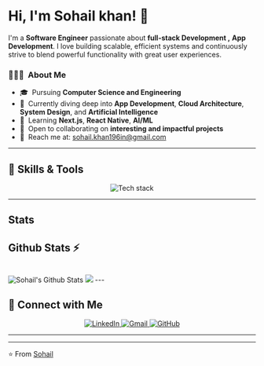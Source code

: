 # Hi, I'm Sohail khan! 👋  

I'm a **Software Engineer** passionate about **full-stack Development ,** **App Development**. I love building scalable, efficient systems and continuously strive to blend powerful functionality with great user experiences.

<h3> 👨🏻‍💻 &nbsp;About Me</h3>

- 🎓 &nbsp;Pursuing **Computer Science and Engineering**  
- 🌱 &nbsp;Currently diving deep into **App Development**, **Cloud Architecture**, **System Design**, and **Artificial Intelligence**  
- 🧠 &nbsp;Learning **Next.js**, **React Native**, **AI/ML**  
- 🤝 &nbsp;Open to collaborating on **interesting and impactful projects**  
- 📨 &nbsp;Reach me at: [sohail.khan196in@gmail.com](mailto:sohail.khan196in@gmail.com)  

---

## 🚀 Skills & Tools
<p align="center">
  <img src="https://skillicons.dev/icons?i=next,kotlin,js,ts,androidstudio,c,cpp,java,flutter,figma,react,mysql,python,firebase,mongodb,postgresql&theme=light" alt="Tech stack" />
</p>

---
## Stats


 ## Github Stats ⚡
  <br>
  <img src="https://github-readme-stats.vercel.app/api?username=sohail700&show_icons=true&theme=dark&hide_border=true" alt="Sohail's Github Stats" />
  <img src="https://github-readme-stats.vercel.app/api/top-langs?username=iamnabeelrahman&show_icons=true&locale=en&layout=compact&theme=dark" />
</

<br>
---

## 🤝 Connect with Me

<p align="center">
  <a href="https://www.linkedin.com/in/Sohail0/" target="_blank">
    <img src="https://skillicons.dev/icons?i=linkedin" alt="LinkedIn" />
  </a>
  <a href="mailto:Sohail.khan196in@gmail.com" target="_blank">
    <img src="https://skillicons.dev/icons?i=gmail" alt="Gmail" />
  </a>
  <a href="https://github.com/Sohail700" target="_blank">
    <img src="https://skillicons.dev/icons?i=github" alt="GitHub" />
  </a>
</p>


---


---

⭐️ From [Sohail](https://github.com/Sohail700)

